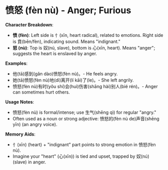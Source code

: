 # **愤怒 (fèn nù) - Anger; Furious**

**Character Breakdown**:  
- **愤 (fèn)**: Left side is 忄(xīn, heart radical), related to emotions. Right side is 賁(bēn/fèn), indicating sound. Means "indignant."  
- **怒 (nù)**: Top is 奴(nú, slave), bottom is 心(xīn, heart). Means "anger"; suggests the heart is enslaved by anger.

**Examples**:  
- 他(tā)感到(gǎn dào)愤怒(fèn nù)。- He feels angry.  
- 她(tā)愤怒(fèn nù)地(dì)离开(lí kāi)了(le)。- She left angrily.  
- 愤怒(fèn nù)有时(yǒu shí)会(huì)伤害(shāng hài)别人(bié rén)。- Anger can sometimes hurt others.

**Usage Notes**:  
- 愤怒(fèn nù) is formal/intense; use 生气(shēng qì) for regular "angry."  
- Often used as a noun or strong adjective: 愤怒的(fèn nù de)声音(shēng yīn) (an angry voice).

**Memory Aids**:  
- 忄(xīn) (heart) + "indignant" part points to strong emotion in 愤怒(fèn nù).  
- Imagine your "heart" (心(xīn)) is tied and upset, trapped by 奴(nú) (slave) in anger.